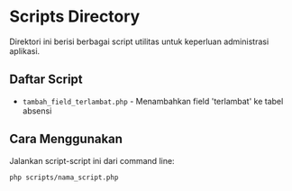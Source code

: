 # Scripts Directory

Direktori ini berisi berbagai script utilitas untuk keperluan administrasi aplikasi.

## Daftar Script

- `tambah_field_terlambat.php` - Menambahkan field 'terlambat' ke tabel absensi

## Cara Menggunakan

Jalankan script-script ini dari command line:

```bash
php scripts/nama_script.php
```